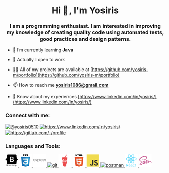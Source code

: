 <h1 align="center">Hi 👋, I'm Yosiris</h1>
<h3 align="center">I am a programming enthusiast. I am interested in improving my knowledge of creating quality code using automated tests, good practices and design patterns.</h3>


- 🌱 I’m currently learning **Java**

- 👯 Actually I open to work

- 👨‍💻 All of my projects are available at [https://github.com/yosiris-m/portfolio](https://github.com/yosiris-m/portfolio)

- 📫 How to reach me **yosiris1086@gmail.com**

- 📄 Know about my experiences [https://www.linkedin.com/in/yosiris/](https://www.linkedin.com/in/yosiris/)

<h3 align="left">Connect with me:</h3>
<p align="left">
<a href="https://twitter.com/@yosiris0510" target="blank"><img align="center" src="https://raw.githubusercontent.com/rahuldkjain/github-profile-readme-generator/master/src/images/icons/Social/twitter.svg" alt="@yosiris0510" height="30" width="40" /></a>
<a href="https://linkedin.com/in/https://www.linkedin.com/in/yosiris/" target="blank"><img align="center" src="https://raw.githubusercontent.com/rahuldkjain/github-profile-readme-generator/master/src/images/icons/Social/linked-in-alt.svg" alt="https://www.linkedin.com/in/yosiris/" height="30" width="40" /></a>
  <a href="https://logowik.com/content/uploads/images/7502-gitlab-2022-new-logomark.webp"><img align="center" src="https://gitlab.com/-/profile" target="blank" alt="https://gitlab.com/-/profile" height="30" width="40" /></a>
</p>



<h3 align="left">Languages and Tools:</h3>
<p align="left"> <a href="https://getbootstrap.com" target="_blank"> <img src="https://raw.githubusercontent.com/devicons/devicon/master/icons/bootstrap/bootstrap-plain-wordmark.svg" alt="bootstrap" width="40" height="40"/> </a> <a href="https://www.w3schools.com/css/" target="_blank"> <img src="https://raw.githubusercontent.com/devicons/devicon/master/icons/css3/css3-original-wordmark.svg" alt="css3" width="40" height="40"/> </a> <a href="https://expressjs.com" target="_blank"> <img src="https://raw.githubusercontent.com/devicons/devicon/master/icons/express/express-original-wordmark.svg" alt="express" width="40" height="40"/> </a> <a href="https://git-scm.com/" target="_blank"> <img src="https://www.vectorlogo.zone/logos/git-scm/git-scm-icon.svg" alt="git" width="40" height="40"/> </a> <a href="https://gulpjs.com" target="_blank"> <img src="https://raw.githubusercontent.com/devicons/devicon/master/icons/gulp/gulp-plain.svg" alt="gulp" width="40" height="40"/> </a> <a href="https://www.w3.org/html/" target="_blank"> <img src="https://raw.githubusercontent.com/devicons/devicon/master/icons/html5/html5-original-wordmark.svg" alt="html5" width="40" height="40"/> </a> <a href="https://developer.mozilla.org/en-US/docs/Web/JavaScript" target="_blank"> <img src="https://raw.githubusercontent.com/devicons/devicon/master/icons/javascript/javascript-original.svg" alt="javascript" width="40" height="40"/> </a>  <a href="https://postman.com" target="_blank"> <img src="https://www.vectorlogo.zone/logos/getpostman/getpostman-icon.svg" alt="postman" width="40" height="40"/> </a> <a href="https://reactjs.org/" target="_blank"> <img src="https://raw.githubusercontent.com/devicons/devicon/master/icons/react/react-original-wordmark.svg" alt="react" width="40" height="40"/> </a> <a href="https://sass-lang.com" target="_blank"> <img src="https://raw.githubusercontent.com/devicons/devicon/master/icons/sass/sass-original.svg" alt="sass" width="40" height="40"/> </a> </p>

